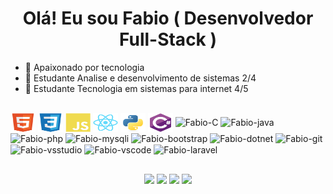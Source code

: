 <h1 align="center"> Olá! Eu sou Fabio ( Desenvolvedor Full-Stack )</h1>

<ul>
  <li> 🔭 Apaixonado por tecnologia</li>
  <li>🌱  Estudante Analise e desenvolvimento de sistemas 2/4</li>
  <li>🌱  Estudante Tecnologia em sistemas para internet 4/5</li>
</ul>


  
  
<div style="display: inline_block"><br>
 <img align="center" alt="Fabio-HTML" height="30" width="40" src="https://raw.githubusercontent.com/devicons/devicon/master/icons/html5/html5-original.svg">
 <img align="center" alt="Fabio-CSS" height="30" width="40" src="https://raw.githubusercontent.com/devicons/devicon/master/icons/css3/css3-original.svg">
 <img align="center" alt="Fabio-Js" height="30" width="40" src="https://raw.githubusercontent.com/devicons/devicon/master/icons/javascript/javascript-plain.svg">
 <img align="center" alt="Fabio-React" height="30" width="40" src="https://raw.githubusercontent.com/devicons/devicon/master/icons/react/react-original.svg">
 <img align="center" alt="Fabio-Python" height="30" width="40" src="https://raw.githubusercontent.com/devicons/devicon/master/icons/python/python-original.svg">
 <img align="center" alt="Fabio-Csharp" height="30" width="40" src="https://raw.githubusercontent.com/devicons/devicon/master/icons/csharp/csharp-original.svg">
 <img align="center" alt="Fabio-C" height="30" width="40" src="https://cdn.jsdelivr.net/gh/devicons/devicon/icons/c/c-original.svg" />
 <img align="center" alt="Fabio-java" height="40" width="40" src="https://cdn.jsdelivr.net/gh/devicons/devicon/icons/java/java-original-wordmark.svg" />
 <img align="center" alt="Fabio-php" height="40" width="40" src="https://cdn.jsdelivr.net/gh/devicons/devicon/icons/php/php-original.svg" />
 <img align="center" alt="Fabio-mysqli" height="50" width="40" src="https://cdn.jsdelivr.net/gh/devicons/devicon/icons/mysql/mysql-original-wordmark.svg" />
 <img align="center" alt="Fabio-bootstrap" height="30" width="40" src="https://cdn.jsdelivr.net/gh/devicons/devicon/icons/bootstrap/bootstrap-original.svg" />
 <img align="center" alt="Fabio-dotnet" height="30" width="40" src="https://cdn.jsdelivr.net/gh/devicons/devicon/icons/dot-net/dot-net-original-wordmark.svg" />
 <img align="center" alt="Fabio-git" height="30" width="40" src="https://cdn.jsdelivr.net/gh/devicons/devicon/icons/git/git-original.svg" />
 <img align="center" alt="Fabio-vsstudio" height="30" width="40" src="https://cdn.jsdelivr.net/gh/devicons/devicon/icons/visualstudio/visualstudio-plain.svg" />
 <img align="center" alt="Fabio-vscode" height="30" width="40" src="https://cdn.jsdelivr.net/gh/devicons/devicon/icons/vscode/vscode-original.svg" />
 <img align="center" alt="Fabio-laravel" height="30" width="40" src="https://cdn.jsdelivr.net/gh/devicons/devicon/icons/laravel/laravel-plain-wordmark.svg" />
                          
 </div>
  
 ## 
  
<div align="center">
   <a href="https://www.instagram.com/m.s.j_desenvolvedor/" target="_blank"><img src="https://img.shields.io/badge/-Instagram-%23E4405F?style=for-the-badge&logo=instagram&logoColor=white" target="_blank"></a>
  <a href="#" target="_blank"><img src="https://img.shields.io/badge/-LinkedIn-%230077B5?style=for-the-badge&logo=linkedin&logoColor=white" target="_blank"></a>
  <a href = "#"><img src="https://img.shields.io/badge/Gmail-D14836?style=for-the-badge&logo=gmail&logoColor=white" target="_blank"></a>
  <a href = "#"><img src="https://img.shields.io/badge/GitHub-100000?style=for-the-badge&logo=github&logoColor=white" target="_blank"></a>
</div>

  


